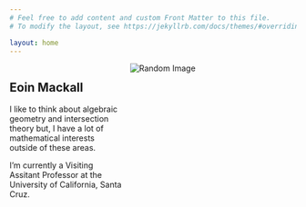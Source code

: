 ```yaml
---
# Feel free to add content and custom Front Matter to this file.
# To modify the layout, see https://jekyllrb.com/docs/themes/#overriding-theme-defaults

layout: home
---
```

<div id="container" style="width:100%">                                   
  <div id="left" style="float:left; width:40%;"> 
  <h2><b>Eoin Mackall</b></h2>

  <p>I like to think about algebraic geometry and intersection theory but, I have a lot of mathematical interests outside of these areas.</p>

  <p>I’m currently a Visiting Assitant Professor at the University of California, Santa Cruz.</p>
  </div>                     
  
  <div id="right" style="float:right; width:58%;">
    <img id="randomImage" src="" alt="Random Image">
    <script> 
      const images = [
      "/files/images/home_1.png",
      "/files/images/home_2.png",
      "/files/images/home_3.png",
      ];
      const randomIndex = Math.floor(Math.random() * images.length);
      const randomImage = images[randomIndex];
      const imageElement = document.getElementById("randomImage");
      imageElement.src = randomImage;
    </script>
  </div>                   
</div>

